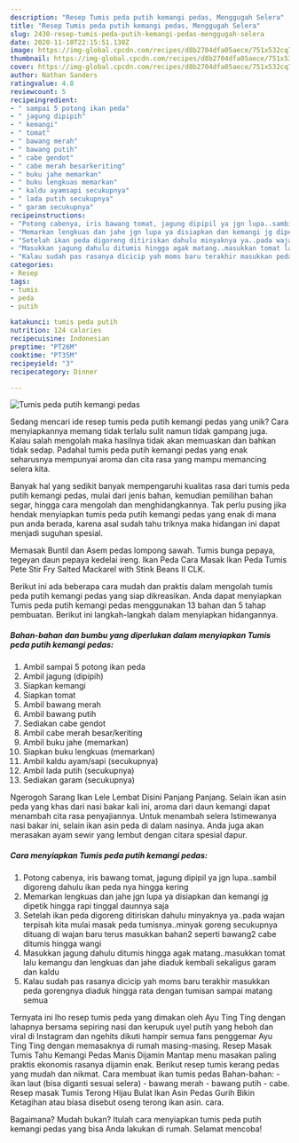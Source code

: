 ```yaml
---
description: "Resep Tumis peda putih kemangi pedas, Menggugah Selera"
title: "Resep Tumis peda putih kemangi pedas, Menggugah Selera"
slug: 2430-resep-tumis-peda-putih-kemangi-pedas-menggugah-selera
date: 2020-11-10T22:15:51.130Z
image: https://img-global.cpcdn.com/recipes/d8b2704dfa05aece/751x532cq70/tumis-peda-putih-kemangi-pedas-foto-resep-utama.jpg
thumbnail: https://img-global.cpcdn.com/recipes/d8b2704dfa05aece/751x532cq70/tumis-peda-putih-kemangi-pedas-foto-resep-utama.jpg
cover: https://img-global.cpcdn.com/recipes/d8b2704dfa05aece/751x532cq70/tumis-peda-putih-kemangi-pedas-foto-resep-utama.jpg
author: Nathan Sanders
ratingvalue: 4.8
reviewcount: 5
recipeingredient:
- " sampai 5 potong ikan peda"
- " jagung dipipih"
- " kemangi"
- " tomat"
- " bawang merah"
- " bawang putih"
- " cabe gendot"
- " cabe merah besarkeriting"
- " buku jahe memarkan"
- " buku lengkuas memarkan"
- " kaldu ayamsapi secukupnya"
- " lada putih secukupnya"
- " garam secukupnya"
recipeinstructions:
- "Potong cabenya, iris bawang tomat, jagung dipipil ya jgn lupa..sambil digoreng dahulu ikan peda nya hingga kering"
- "Memarkan lengkuas dan jahe jgn lupa ya disiapkan dan kemangi jg dipetik hingga rapi tinggal daunnya saja"
- "Setelah ikan peda digoreng ditiriskan dahulu minyaknya ya..pada wajan terpisah kita mulai masak peda tumisnya..minyak goreng secukupnya dituang di wajan baru terus masukkan bahan2 seperti bawang2 cabe ditumis hingga wangi"
- "Masukkan jagung dahulu ditumis hingga agak matang..masukkan tomat lalu kemangu dan lengkuas dan jahe diaduk kembali sekaligus garam dan kaldu"
- "Kalau sudah pas rasanya dicicip yah moms baru terakhir masukkan peda gorengnya diaduk hingga rata dengan tumisan sampai matang semua"
categories:
- Resep
tags:
- tumis
- peda
- putih

katakunci: tumis peda putih 
nutrition: 124 calories
recipecuisine: Indonesian
preptime: "PT26M"
cooktime: "PT35M"
recipeyield: "3"
recipecategory: Dinner

---
```



![Tumis peda putih kemangi pedas](https://img-global.cpcdn.com/recipes/d8b2704dfa05aece/751x532cq70/tumis-peda-putih-kemangi-pedas-foto-resep-utama.jpg)

Sedang mencari ide resep tumis peda putih kemangi pedas yang unik? Cara menyiapkannya memang tidak terlalu sulit namun tidak gampang juga. Kalau salah mengolah maka hasilnya tidak akan memuaskan dan bahkan tidak sedap. Padahal tumis peda putih kemangi pedas yang enak seharusnya mempunyai aroma dan cita rasa yang mampu memancing selera kita.

Banyak hal yang sedikit banyak mempengaruhi kualitas rasa dari tumis peda putih kemangi pedas, mulai dari jenis bahan, kemudian pemilihan bahan segar, hingga cara mengolah dan menghidangkannya. Tak perlu pusing jika hendak menyiapkan tumis peda putih kemangi pedas yang enak di mana pun anda berada, karena asal sudah tahu triknya maka hidangan ini dapat menjadi suguhan spesial.

Memasak Buntil dan Asem pedas lompong sawah. Tumis bunga pepaya, tegeyan daun pepaya kedelai ireng. Ikan Peda Cara Masak Ikan Peda Tumis Pete Stir Fry Salted Mackarel with Stink Beans II CLK.


Berikut ini ada beberapa cara mudah dan praktis dalam mengolah tumis peda putih kemangi pedas yang siap dikreasikan. Anda dapat menyiapkan Tumis peda putih kemangi pedas menggunakan 13 bahan dan 5 tahap pembuatan. Berikut ini langkah-langkah dalam menyiapkan hidangannya.

<!--inarticleads1-->

##### Bahan-bahan dan bumbu yang diperlukan dalam menyiapkan Tumis peda putih kemangi pedas:

1. Ambil  sampai 5 potong ikan peda
1. Ambil  jagung (dipipih)
1. Siapkan  kemangi
1. Siapkan  tomat
1. Ambil  bawang merah
1. Ambil  bawang putih
1. Sediakan  cabe gendot
1. Ambil  cabe merah besar/keriting
1. Ambil  buku jahe (memarkan)
1. Siapkan  buku lengkuas (memarkan)
1. Ambil  kaldu ayam/sapi (secukupnya)
1. Ambil  lada putih (secukupnya)
1. Sediakan  garam (secukupnya)


Ngerogoh Sarang Ikan Lele Lembat Disini Panjang Panjang. Selain ikan asin peda yang khas dari nasi bakar kali ini, aroma dari daun kemangi dapat menambah cita rasa penyajiannya. Untuk menambah selera Istimewanya nasi bakar ini, selain ikan asin peda di dalam nasinya. Anda juga akan merasakan ayam sewir yang lembut dengan citara spesial dapur. 

<!--inarticleads2-->

##### Cara menyiapkan Tumis peda putih kemangi pedas:

1. Potong cabenya, iris bawang tomat, jagung dipipil ya jgn lupa..sambil digoreng dahulu ikan peda nya hingga kering
1. Memarkan lengkuas dan jahe jgn lupa ya disiapkan dan kemangi jg dipetik hingga rapi tinggal daunnya saja
1. Setelah ikan peda digoreng ditiriskan dahulu minyaknya ya..pada wajan terpisah kita mulai masak peda tumisnya..minyak goreng secukupnya dituang di wajan baru terus masukkan bahan2 seperti bawang2 cabe ditumis hingga wangi
1. Masukkan jagung dahulu ditumis hingga agak matang..masukkan tomat lalu kemangu dan lengkuas dan jahe diaduk kembali sekaligus garam dan kaldu
1. Kalau sudah pas rasanya dicicip yah moms baru terakhir masukkan peda gorengnya diaduk hingga rata dengan tumisan sampai matang semua


Ternyata ini lho resep tumis peda yang dimakan oleh Ayu Ting Ting dengan lahapnya bersama sepiring nasi dan kerupuk uyel putih yang heboh dan viral di Instagram dan ngehits dikuti hampir semua fans penggemar Ayu Ting Ting dengan memasaknya di rumah masing-masing. Resep Masak Tumis Tahu Kemangi Pedas Manis Dijamin Mantap menu masakan paling praktis ekonomis rasanya dijamin enak. Berikut resep tumis kerang pedas yang mudah dan nikmat. Cara membuat ikan tumis pedas Bahan-bahan: - ikan laut (bisa diganti sesuai selera) - bawang merah - bawang putih - cabe. Resep masak Tumis Terong Hijau Bulat Ikan Asin Pedas Gurih Bikin Ketagihan atau biasa disebut oseng terong ikan asin. cara. 

Bagaimana? Mudah bukan? Itulah cara menyiapkan tumis peda putih kemangi pedas yang bisa Anda lakukan di rumah. Selamat mencoba!
